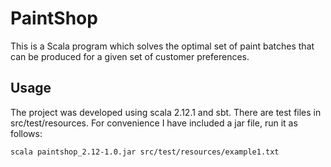 PaintShop
=========

This is a Scala program which solves the optimal set of paint batches that can be produced for a given set of customer preferences.

Usage
-----

The project was developed using scala 2.12.1 and sbt. There are test files in src/test/resources. For convenience I have included a jar file, run it as follows:

```
scala paintshop_2.12-1.0.jar src/test/resources/example1.txt
```
